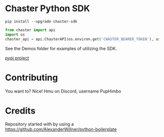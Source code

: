 # Chaster Python SDK
`pip install --upgrade chaster-sdk`

```python
from chaster import api
import os
chaster_api = api.ChasterAPI(os.environ.get('CHASTER_BEARER_TOKEN'), user_agent='your_username/1.0')
```

See the Demos folder for examples of utilizing the SDK. 

[pypi project](https://pypi.org/project/chaster-sdk/)

# Contributing

You want to? Nice! Hmu on Discord, username PupHimbo

# Credits

Repository started with by using a https://github.com/AlexanderWillner/python-boilerplate